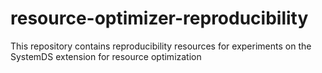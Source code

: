 # resource-optimizer-reproducibility
This repository contains reproducibility resources for experiments on the SystemDS extension for resource optimization
